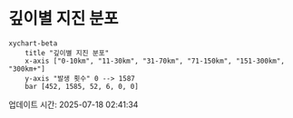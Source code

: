 # 깊이별 지진 분포

```mermaid
xychart-beta
    title "깊이별 지진 분포"
    x-axis ["0-10km", "11-30km", "31-70km", "71-150km", "151-300km", "300km+"]
    y-axis "발생 횟수" 0 --> 1587
    bar [452, 1585, 52, 6, 0, 0]
```

업데이트 시간: 2025-07-18 02:41:34
